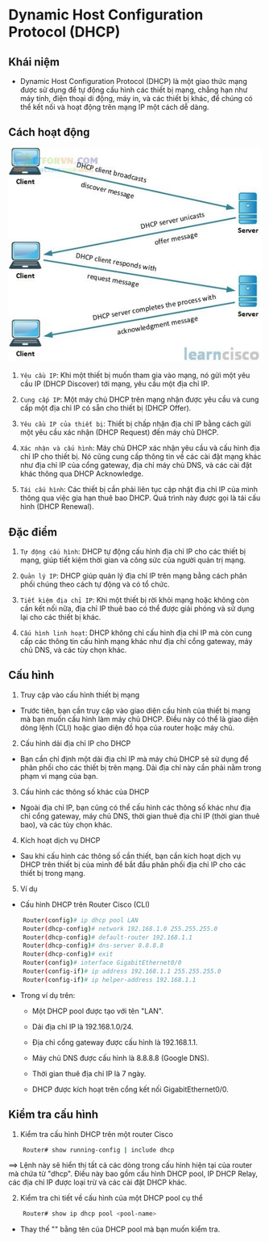 # Dynamic Host Configuration Protocol (DHCP)

## Khái niệm

- Dynamic Host Configuration Protocol (DHCP) là một giao thức mạng được sử dụng để tự động cấu hình các thiết bị mạng, chẳng hạn như máy tính, điện thoại di động, máy in, và các thiết bị khác, để chúng có thể kết nối và hoạt động trên mạng IP một cách dễ dàng.

## Cách hoạt động

![](../image/DHCP.jpg)

1. `Yêu cầu IP`: Khi một thiết bị muốn tham gia vào mạng, nó gửi một yêu cầu IP (DHCP Discover) tới mạng, yêu cầu một địa chỉ IP.

2. `Cung cấp IP`: Một máy chủ DHCP trên mạng nhận được yêu cầu và cung cấp một địa chỉ IP có sẵn cho thiết bị (DHCP Offer).

3. `Yêu cầu IP của thiết bị`: Thiết bị chấp nhận địa chỉ IP bằng cách gửi một yêu cầu xác nhận (DHCP Request) đến máy chủ DHCP.

4. `Xác nhận và cấu hình`: Máy chủ DHCP xác nhận yêu cầu và cấu hình địa chỉ IP cho thiết bị. Nó cũng cung cấp thông tin về các cài đặt mạng khác như địa chỉ IP của cổng gateway, địa chỉ máy chủ DNS, và các cài đặt khác thông qua DHCP Acknowledge.

5. `Tái cấu hình`: Các thiết bị cần phải liên tục cập nhật địa chỉ IP của mình thông qua việc gia hạn thuê bao DHCP. Quá trình này được gọi là tái cấu hình (DHCP Renewal).

## Đặc điểm

1. `Tự động cấu hình`: DHCP tự động cấu hình địa chỉ IP cho các thiết bị mạng, giúp tiết kiệm thời gian và công sức của người quản trị mạng.

2. `Quản lý IP`: DHCP giúp quản lý địa chỉ IP trên mạng bằng cách phân phối chúng theo cách tự động và có tổ chức.

3. `Tiết kiệm địa chỉ IP`: Khi một thiết bị rời khỏi mạng hoặc không còn cần kết nối nữa, địa chỉ IP thuê bao có thể được giải phóng và sử dụng lại cho các thiết bị khác.

4. `Cấu hình linh hoạt`: DHCP không chỉ cấu hình địa chỉ IP mà còn cung cấp các thông tin cấu hình mạng khác như địa chỉ cổng gateway, máy chủ DNS, và các tùy chọn khác.

## Cấu hình

1. Truy cập vào cấu hình thiết bị mạng

- Trước tiên, bạn cần truy cập vào giao diện cấu hình của thiết bị mạng mà bạn muốn cấu hình làm máy chủ DHCP. Điều này có thể là giao diện dòng lệnh (CLI) hoặc giao diện đồ họa của router hoặc máy chủ.

2. Cấu hình dải địa chỉ IP cho DHCP

- Bạn cần chỉ định một dải địa chỉ IP mà máy chủ DHCP sẽ sử dụng để phân phối cho các thiết bị trên mạng. Dải địa chỉ này cần phải nằm trong phạm vi mạng của bạn.

3. Cấu hình các thông số khác của DHCP

- Ngoài địa chỉ IP, bạn cũng có thể cấu hình các thông số khác như địa chỉ cổng gateway, máy chủ DNS, thời gian thuê địa chỉ IP (thời gian thuê bao), và các tùy chọn khác.

4. Kích hoạt dịch vụ DHCP

- Sau khi cấu hình các thông số cần thiết, bạn cần kích hoạt dịch vụ DHCP trên thiết bị của mình để bắt đầu phân phối địa chỉ IP cho các thiết bị trong mạng.

5. Ví dụ

- Cấu hình DHCP trên Router Cisco (CLI)

```sh
	Router(config)# ip dhcp pool LAN
	Router(dhcp-config)# network 192.168.1.0 255.255.255.0
	Router(dhcp-config)# default-router 192.168.1.1
	Router(dhcp-config)# dns-server 8.8.8.8
	Router(dhcp-config)# exit
	Router(config)# interface GigabitEthernet0/0
	Router(config-if)# ip address 192.168.1.1 255.255.255.0
	Router(config-if)# ip helper-address 192.168.1.1
```

- Trong ví dụ trên:

	+ Một DHCP pool được tạo với tên "LAN".

	+ Dải địa chỉ IP là 192.168.1.0/24.

	+ Địa chỉ cổng gateway được cấu hình là 192.168.1.1.

	+ Máy chủ DNS được cấu hình là 8.8.8.8 (Google DNS).

	+ Thời gian thuê địa chỉ IP là 7 ngày.

	+ DHCP được kích hoạt trên cổng kết nối GigabitEthernet0/0.

## Kiểm tra cấu hình

1. Kiểm tra cấu hình DHCP trên một router Cisco 

```sh
	Router# show running-config | include dhcp
```

==> Lệnh này sẽ hiển thị tất cả các dòng trong cấu hình hiện tại của router mà chứa từ "dhcp". Điều này bao gồm cấu hình DHCP pool, IP DHCP Relay, các địa chỉ IP được loại trừ và các cài đặt DHCP khác.

2. Kiểm tra chi tiết về cấu hình của một DHCP pool cụ thể

```sh
	Router# show ip dhcp pool <pool-name>
```

- Thay thế "<pool-name>" bằng tên của DHCP pool mà bạn muốn kiểm tra.
